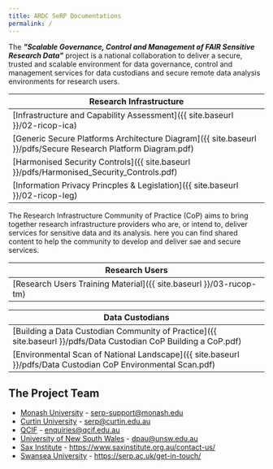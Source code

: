 ```yaml
---
title: ARDC SeRP Documentations
permalink: /
---
```


The ***"Scalable Governance, Control and Management of FAIR Sensitive Research Data"*** project is a national collaboration to deliver a secure, trusted and scalable environment for data governance, control and management services for data custodians and secure remote data analysis environments for research users.


| Research Infrastructure |
| --- |
| [Infrastructure and Capability Assessment]({{ site.baseurl }}/02-ricop-ica) |
| [Generic Secure Platforms Architecture Diagram]({{ site.baseurl }}/pdfs/Secure Research Platform Diagram.pdf) |
| [Harmonised Security Controls]({{ site.baseurl }}/pdfs/Harmonised_Security_Controls.pdf) |
| [Information Privacy Princples & Legislation]({{ site.baseurl }}/02-ricop-leg) |

The Research Infrastructure Community of Practice (CoP) aims to bring together research infrastructure providers who are, or intend to, deliver services for sensitive data and its analysis. here you can find shared content to help the community to develop and deliver sae and secure services.

| Research Users |
| --- |
| [Research Users Training Material]({{ site.baseurl }}/03-rucop-tm) |

| Data Custodians |
| --- |
| [Building a Data Custodian Community of Practice]({{ site.baseurl }}/pdfs/Data Custodian CoP Building a CoP.pdf) |
| [Environmental Scan of National Landscape]({{ site.baseurl }}/pdfs/Data Custodian CoP Environmental Scan.pdf) |


## The Project Team

* [Monash University](https://www.monash.edu) - serp-support@monash.edu
* [Curtin University](https://www.curtin.edu.au/) - serp@curtin.edu.au
* [QCIF](https://www.qcif.edu.au/) - enquiries@qcif.edu.au
* [University of New South Wales](https://www.unsw.edu.au/) - dpau@unsw.edu.au
* [Sax Institute](https://www.saxinstitute.org.au/) - https://www.saxinstitute.org.au/contact-us/
* [Swansea University](https://www.swansea.ac.uk/) - https://serp.ac.uk/get-in-touch/
